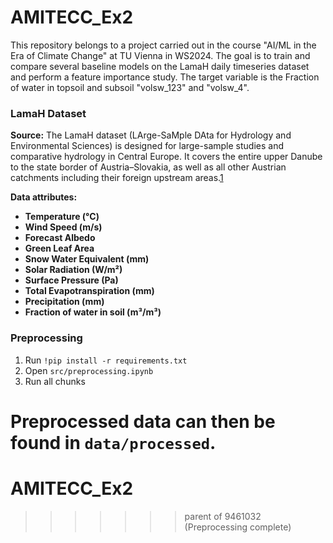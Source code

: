 # AMITECC_Ex2

This repository belongs to a project carried out in the course "AI/ML in the Era of Climate Change" at TU Vienna in WS2024. The goal is to train and compare several baseline models on the LamaH daily timeseries dataset and perform a feature importance study. The target variable is the Fraction of water in topsoil and subsoil "volsw_123" and "volsw_4".

### LamaH Dataset

**Source:**
The LamaH dataset (LArge-SaMple DAta for Hydrology and Environmental Sciences) is designed for large-sample studies and comparative hydrology in Central Europe. It covers the entire upper Danube to the state border of Austria–Slovakia, as well as all other Austrian catchments including their foreign upstream areas.[1](https://essd.copernicus.org/articles/13/4529/2021/)

**Data attributes:**
- **Temperature (°C)**
- **Wind Speed (m/s)**
- **Forecast Albedo**
- **Green Leaf Area**
- **Snow Water Equivalent (mm)**
- **Solar Radiation (W/m²)**
- **Surface Pressure (Pa)**
- **Total Evapotranspiration (mm)**
- **Precipitation (mm)**
- **Fraction of water in soil (m³/m³)**

### Preprocessing

1. Run `!pip install -r requirements.txt`
2. Open `src/preprocessing.ipynb`
3. Run all chunks

Preprocessed data can then be found in `data/processed`.
=======
# AMITECC_Ex2
>>>>>>> parent of 9461032 (Preprocessing complete)
